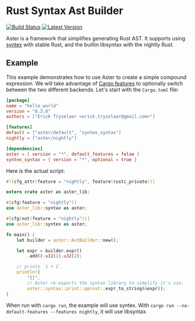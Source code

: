 Rust Syntax Ast Builder
=======================
[![Build Status](https://travis-ci.org/serde-rs/aster.svg?branch=master)](https://travis-ci.org/serde-rs/aster)
[![Latest Version](https://img.shields.io/crates/v/aster.svg)](https://crates.io/crates/aster)

Aster is a framework that simplifies generating Rust AST. It supports using
[syntex](https://github.com/erickt/rust-syntex) with stable Rust, and the builtin
libsyntax with the nightly Rust.

Example
-------

This example demonstrates how to use Aster to create a simple compound
expression. We will take advantage of
[Cargo features](http://doc.crates.io/manifest.html#the-[features]-section) to
optionally switch between the two different backends. Let's start with the
`Cargo.toml` file:

```toml
[package]
name = "hello_world"
version = "0.3.0"
authors = ["Erick Tryzelaar <erick.tryzelaar@gmail.com>"]

[features]
default = ["aster/default", "syntex_syntax"]
nightly = ["aster/nightly"]

[dependencies]
aster = { version = "*", default_features = false }
syntex_syntax = { version = "*", optional = true }
```

Here is the actual script:

```rust
#![cfg_attr(feature = "nightly", feature(rustc_private))]

extern crate aster as aster_lib;

#[cfg(feature = "nightly")]
use aster_lib::syntax as aster;

#[cfg(not(feature = "nightly"))]
use aster_lib::syntex as aster;

fn main() {
    let builder = aster::AstBuilder::new();

    let expr = builder.expr()
        .add().u32(1).u32(2);

    // prints `1 + 2`.
    println!(
        "{}",
        // Aster re-exports the syntax library to simplify it's use.
        aster::syntax::print::pprust::expr_to_string(&expr));
}
```

When run with `cargo run`, the example will use syntex. With
`cargo run --no-default-features --features nightly`, it will use libsyntax.
